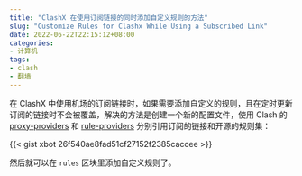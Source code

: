 ```yaml
---
title: "ClashX 在使用订阅链接的同时添加自定义规则的方法"
slug: "Customize Rules for Clashx While Using a Subscribed Link"
date: 2022-06-22T22:15:12+08:00
categories:
- 计算机
tags:
- clash
- 翻墙
---
```

在 ClashX 中使用机场的订阅链接时，如果需要添加自定义的规则，且在定时更新订阅的链接时不会被覆盖，解决的方法是创建一个新的配置文件，使用 Clash 的 [proxy-providers](https://github.com/Dreamacro/clash/wiki/configuration#proxy-providers) 和 [rule-providers](https://github.com/Dreamacro/clash/wiki/premium-core-features#rule-providers) 分别引用订阅的链接和开源的规则集：

{{< gist xbot 26f540ae8fad51cf27152f2385caccee >}}

然后就可以在 `rules` 区块里添加自定义规则了。
